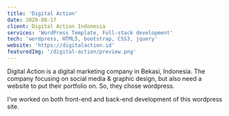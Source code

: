 ```yaml
---
title: 'Digital Action'
date: 2020-08-17
client: Digital Action Indonesia
services: 'WordPress Template, Full-stack development'
tech: 'wordpress, HTML5, bootstrap, CSS3, jquery'
website: 'https://digitalaction.id'
featuredImg: '/digital-action/preview.png'
---
```


Digital Action is a digital marketing company in Bekasi, Indonesia. The company focusing on social media & graphic design, but also need a website to put their portfolio on. So, they chose wordpress.

I’ve worked on both front-end and back-end development of this wordpress site.
